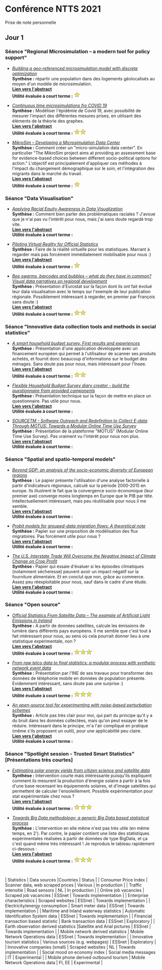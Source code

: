 # Conférence NTTS 2021
Prise de note personnelle

## Jour 1

### Séance "Regional Microsimulation – a modern tool for policy support"

* [_Building a geo-referenced microsimulation model with discrete optimization_](https://coms.events/NTTS2021/data/abstracts/en/abstract_0002.html)
<br/> **Synthèse :** répartir une population dans des logements géolocalisés au moyen d'un modèle de microsimulation. </u>
<br/> [**Lien vers l'abstract**](https://coms.events/NTTS2021/data/x_abstracts/x_abstract_199.pdf)
<br/> **Utilité évaluée à court terme :** <img src="etoile.png" alt="1 étoile" height="20px"/>

* [_Continuous time microsimulations fro COVID 19_](https://coms.events/NTTS2021/data/abstracts/en/abstract_0007.html)
<br/> **Synthèse :** Modéliser l'épidémie de Covid 19, avec possibilité de mesurer l'impact des différentes mesures prises, en utilisant des éléments de la théorie des graphes.
<br/> [**Lien vers l'abstract**](https://coms.events/NTTS2021/data/x_abstracts/x_abstract_200.pdf)
<br/> **Utilité évaluée à court terme :** <img src="etoile.png" alt="1 étoile" height="20px"/><img src="etoile.png" alt="1 étoile" height="20px"/>

* [_MikroSim – Developing a Microsimulation Data Center_](https://coms.events/NTTS2021/data/abstracts/en/abstract_0012.html)
<br/> **Synthèse :** Comment créer un "micro-simulation data center". En particulier "The MikroSim project aims at providing an assessment base for evidence-based choices between different socio-political options for action." L'objectif est principalement d'appliquer ces méthodes à l'impact du changement démographique sur le soin, et l'intégration des migrants dans le marché du travail.
<br/> [**Lien vers l'abstract**](https://coms.events/NTTS2021/data/x_abstracts/x_abstract_132.pdf)
<br/> **Utilité évaluée à court terme :** <img src="etoile.png" alt="1 étoile" height="20px"/>

### Séance "Data Visualisation"

* [_Applying Racial Equity Awareness in Data Visualization_](https://coms.events/NTTS2021/data/abstracts/en/abstract_0001.html)
<br/> **Synthèse :** Comment bien parler des problématiques raciales ? J'avoue que je n'ai pas vu l'intérêt pour nous, mais j'ai sans doute regardé trop vite.
<br/> [**Lien vers l'abstract**](https://coms.events/NTTS2021/data/x_abstracts/x_abstract_5.docx)
<br/> **Utilité évaluée à court terme :** 

* [_Piloting Virtual Reality for Official Statistics_](https://coms.events/NTTS2021/data/abstracts/en/abstract_0006.html)
<br/> **Synthèse :** Faire de la réalité virtuelle pour les statistiques. Marrant à regarder mais pas forcément immédiatement mobilisable pour nous :)
<br/> [**Lien vers l'abstract**](https://coms.events/NTTS2021/data/x_abstracts/x_abstract_20.pdf)
<br/> **Utilité évaluée à court terme :** <img src="etoile.png" alt="1 étoile" height="20px"/>

* [_Bee swarms, barcodes and bubbles – what do they have in common? Visual data narratives on regional development_](https://coms.events/NTTS2021/data/abstracts/en/abstract_0011.html)
<br/> **Synthèse :** Présentation d'Eurostat sur la façon dont ils ont fait évolué leur data visualisation avec le temps sur l'exemple de leur publication régionale. Possiblement intéressant à regarder, en premier par François sans doute :)
<br/> [**Lien vers l'abstract**](https://coms.events/NTTS2021/data/x_abstracts/x_abstract_115.docx)
<br/> **Utilité évaluée à court terme :** <img src="etoile.png" alt="1 étoile" height="20px"/><img src="etoile.png" alt="1 étoile" height="20px"/>

### Séance "Innovative data collection tools and methods in social statistics"

* [_A smart household budget survey. First results and experiences_](https://coms.events/NTTS2021/data/abstracts/en/abstract_0003.html)
<br/> **Synthèse :** Présentation d'une application développée avec un financement européen qui permet à l'utilisateur de scanner ses produits achetés, et fournit donc beaucoup d'informations sur le budget des ménages. Sans doute pas pour nous, mais intéressant pour l'Insee.
<br/> [**Lien vers l'abstract**](https://coms.events/NTTS2021/data/x_abstracts/x_abstract_56.pdf)
<br/> **Utilité évaluée à court terme :** <img src="etoile.png" alt="1 étoile" height="20px"/><img src="etoile.png" alt="1 étoile" height="20px"/>


* [_Flexible Household Budget Survey diary creator -  build the questionnaire from provided components_](https://coms.events/NTTS2021/data/abstracts/en/abstract_0008.html)
<br/> **Synthèse :** Présentation technique sur la façon de mettre en place un questionnaire. Pas utile pour nous.
<br/> [**Lien vers l'abstract**](https://coms.events/NTTS2021/data/x_abstracts/x_abstract_111.docx)
<br/> **Utilité évaluée à court terme :** 

* [_SOURCETM - Software Outreach and Redefinition to Collect E-data Through MOTUS: Towards a Modular Online Time Use Survey_](https://coms.events/NTTS2021/data/abstracts/en/abstract_0013.html)
<br/> **Synthèse :** Présentation de la plateforme "MOTUS" (Modular Online Time Use Survey). Pas vraiment vu l'intérêt pour nous non plus.
<br/> [**Lien vers l'abstract**](https://coms.events/NTTS2021/data/x_abstracts/x_abstract_46.pdf)
<br/> **Utilité évaluée à court terme :**

### Séance "Spatial and spatio-temporal models"

* [_Beyond GDP: an analysis of the socio-economic diversity of European regions_](https://coms.events/NTTS2021/data/abstracts/en/abstract_0015.html)
<br/> **Synthèse :** Le papier présente l'utilisation d'une analyse factorielle à partir d'indicateurs régionaux, calculé sur la période 2000-2015 en europe. Ils illustrent le fait que la convergence socio-économique (leur premier axe) converge moins longtemps en Europe que le PIB par tête. Intellectuellement intéressant, mais peu réutilisable pour nous il me semble.
<br/> [**Lien vers l'abstract**](https://coms.events/NTTS2021/data/x_abstracts/x_abstract_97.pdf)
<br/> **Utilité évaluée à court terme :**

* [_Probit models for grouped-data migration flows: A theoretical note_](https://coms.events/NTTS2021/data/abstracts/en/abstract_0004.html)
<br/> **Synthèse :** Papier sur une proposition de modélisation des flux migratoires. Pas forcément utile pour nous ?
<br/> [**Lien vers l'abstract**](https://coms.events/NTTS2021/data/x_abstracts/x_abstract_193.docx)
<br/> **Utilité évaluée à court terme :**

* [_The U.S. Interstate Trade Will Overcome the Negative Impact of Climate Change on Crop Profit_](https://coms.events/NTTS2021/data/abstracts/en/abstract_0009.html)
<br/> **Synthèse :** Papier qui essaie d'évaluer si les épisodes climatiques (notamment sécheresse) peuvent avoir un impact négatif sur la fourniture alimentaire. Et en conclut que non, grâce au commerce. Assez peu réexploitable pour nous, sauf dans le cadre d'une étude.
<br/> [**Lien vers l'abstract**](https://coms.events/NTTS2021/data/x_abstracts/x_abstract_192.docx)
<br/> **Utilité évaluée à court terme :**

### Séance "Open source"

* [_Official Statistics From Satellite Data – The example of Artificial Light Emissions in Ireland_](https://coms.events/NTTS2021/data/abstracts/en/abstract_0005.html)
<br/> **Synthèse :** A partir de données satellites, calcule les émissions de lumière dans différents pays européens. Il me semble que c'est tout à fait intéressant pour nous, au sens où cela pourrait donner lieu à une statistique expérimentale, non ?
<br/> [**Lien vers l'abstract**](https://coms.events/NTTS2021/data/x_abstracts/x_abstract_26.docx)
<br/> **Utilité évaluée à court terme :** <img src="etoile.png" alt="1 étoile" height="20px"/><img src="etoile.png" alt="1 étoile" height="20px"/><img src="etoile.png" alt="1 étoile" height="20px"/>

* [_From raw telco data to final statistics: a modular process with synthetic network event data_](https://coms.events/NTTS2021/data/abstracts/en/abstract_0010.html)
<br/> **Synthèse :** Présentation par l'INE de ses travaux pour transformer des données de téléphonie mobile en données de population présente. Evidemment intéressant, sans doute pas une surprise :)
<br/> [**Lien vers l'abstract**](https://coms.events/NTTS2021/data/x_abstracts/x_abstract_53.pdf)
<br/> **Utilité évaluée à court terme :** <img src="etoile.png" alt="1 étoile" height="20px"/><img src="etoile.png" alt="1 étoile" height="20px"/><img src="etoile.png" alt="1 étoile" height="20px"/>

* [_An open-source tool for experimenting with noise-based perturbation schemes_](https://coms.events/NTTS2021/data/abstracts/en/abstract_0014.html)
<br/> **Synthèse :** Article pas très clair pour moi, qui part du principe qu'il y a du bruit dans les données collectées, mais qu'on peut essayer de le réduire. Intéressant dans le principe, m'a l'air compliqué en pratique (même s'ils proposent un outil), pour une applicabilité peu claire.
<br/> [**Lien vers l'abstract**](https://coms.events/NTTS2021/data/x_abstracts/x_abstract_105.pdf)
<br/> **Utilité évaluée à court terme :** 

### Séance "Spotlight session - Trusted Smart Statistics"  [Présentations très courtes]

* [_Estimating solar energy yields from citizen science and satellite data_](https://coms.events/NTTS2021/data/abstracts/en/abstract_0035.html)
<br/> **Synthèse :** Intervention courte mais intéressante puisqu'ils expliquent comment ils mesurent la production d'énergie solaire à partir à la fois d'une base recensant les équipements solaires, et d'image satellites qui permettent de calculer l'ensoleillement. Possible expérimentation pour stat expérimentale chez nous ?
<br/> [**Lien vers l'abstract**](https://coms.events/NTTS2021/data/x_abstracts/x_abstract_15.docx)
<br/> **Utilité évaluée à court terme :** <img src="etoile.png" alt="1 étoile" height="20px"/><img src="etoile.png" alt="1 étoile" height="20px"/><img src="etoile.png" alt="1 étoile" height="20px"/>

* [_Towards Big Data methodology: a generic Big Data based statistical process_](https://coms.events/NTTS2021/data/abstracts/en/abstract_0033.html)
<br/> **Synthèse :** L'intervention en elle même n'est pas très utile (en même temps, en 2'). Par contre, le papier contient une liste des statistiques expérimentales réalisées à partir de données de type BigData, et ça c'est quand même très intéressant ! Je reproduis le tableau rapidement ci-dessous :
<br/> [**Lien vers l'abstract**](https://coms.events/NTTS2021/data/x_abstracts/x_abstract_34.docx)
<br/> **Utilité évaluée à court terme :** <img src="etoile.png" alt="1 étoile" height="20px"/><img src="etoile.png" alt="1 étoile" height="20px"/><img src="etoile.png" alt="1 étoile" height="20px"/>

<br/>

| Statistics                                  | Data sources                          |Countries  | Status                    |
| Consumer Price Index                        | Scanner data, web scraped prices      | Various   | In production             |
| Traffic intensitie                          | Road sensors                          | NL        | In production             |
| Online job vacancies                        | Scraped job vacancies                 | ESSnet    | Towards implementation    |
| Enterprise characteristics                  | Scraped websites                      | ESSnet    | Towards implementation    |
| Electricity/energy consumption              | Smart meter data                      | ESSnet    | Towards implementation    |
| Maritime and Inland waterway statistics     | Automatic Identification System data  | ESSnet    | Towards implementation    |
| Financial transaction based statistic       | Bank transaction data                 | ESSnet    |  Exploratory              |
| Earth observation derived statistics        |Satellite and Arial pictures           | ESSnet    | Towards implementation    |
| Mobile network derived statistics           | Mobile Network Operations data        | ESSnet    | Towards implementation    |
| Innovative tourism statistics               | Various sources (e.g. webpages)       | ESSnet    | Exploratory               |
| Innovative companies (small)                | Scraped websites                      | NL        | Towards implementation    |
| Social mood on economy index                | Social media messages                 | IT        | Experimental              |
| Mobile phone derived outbound tourism       | Mobile Network Operations data        | FI, EE    | Experimental              |